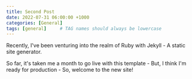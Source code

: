 ```yaml
---
title: Second Post
date: 2022-07-31 06:00:00 +1000
categories: [General]
tags: [general]     # TAG names should always be lowercase
---
```


Recently, I've been venturing into the realm of Ruby with Jekyll - A static site generator. 

So far, it's taken me a month to go live with this template - But, I think I'm ready for production - So, welcome to the new site!
